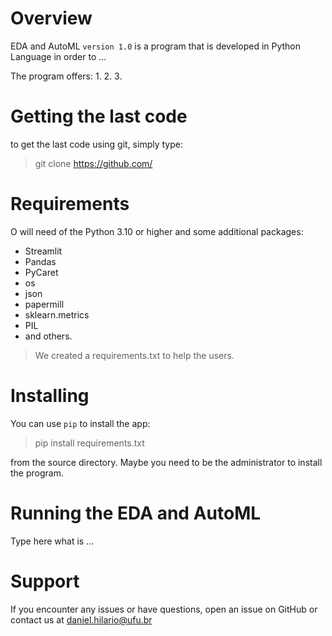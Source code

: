 # Overview

EDA and AutoML `version 1.0` is a program that is developed in Python Language in order to ...

The program offers:
1.
2.
3.

# Getting the last code

to get the last code using git, simply type:
> git clone https://github.com/

# Requirements
O will need of the Python 3.10 or higher and some additional packages:
* Streamlit
* Pandas
* PyCaret
* os
* json
* papermill
* sklearn.metrics
* PIL
* and others.

> We created a requirements.txt to help the users.

# Installing
You can use `pip` to install the app:

> pip install requirements.txt

from the source directory. Maybe you need to be the administrator to install the program.

# Running the EDA and AutoML

Type here what is ...

# Support
If you encounter any issues or have questions, open an issue on GitHub or contact us at daniel.hilario@ufu.br




